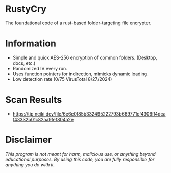 # RustyCry
The foundational code of a rust-based folder-targeting file encrypter.

# Information
- Simple and quick AES-256 encryption of common folders. (Desktop, docs, etc.)
- Randomized IV every run.
- Uses function pointers for indirection, mimicks dynamic loading.
- Low detection rate (0/75 VirusTotal 8/27/2024)

# Scan Results
- https://tip.neiki.dev/file/6e6e0f85b332495222793b669771cf4306ff4dcaf43332b01c82aa9fef804a2e

# Disclaimer
*This program is not meant for harm, malicious use, or anything beyond educational purposes. By using this code, you are fully responsible for anything you do with it.*

